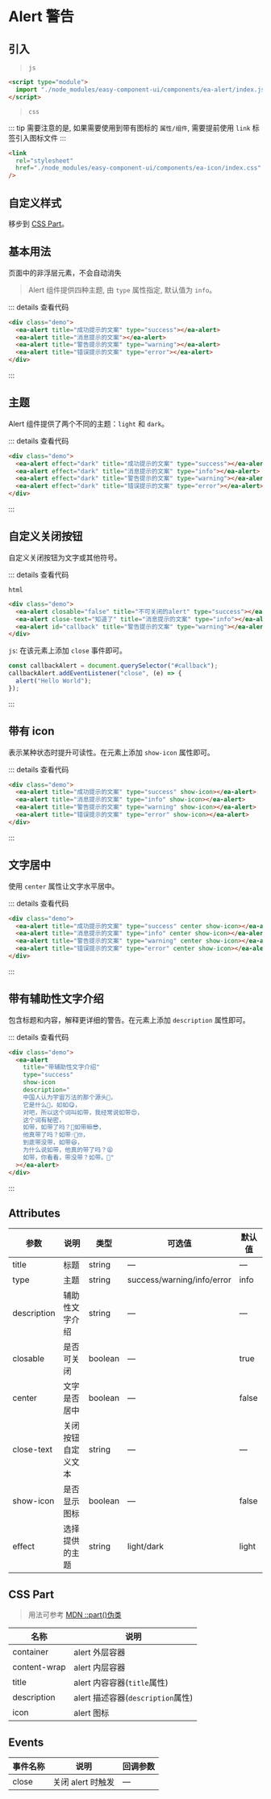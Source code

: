 <script setup>
import { onMounted } from 'vue'

onMounted(() => {
    import('../components/ea-alert/index.js')
    import('./index.scss')

    document.querySelector('#callback').addEventListener('close', (e) => {
        alert("Hello World");
    })
})
</script>

# Alert 警告

## 引入

> `js`

```html
<script type="module">
  import "./node_modules/easy-component-ui/components/ea-alert/index.js";
</script>
```

> `css`

::: tip
需要注意的是, 如果需要使用到带有图标的 `属性/组件`, 需要提前使用 `link` 标签引入图标文件
:::

```html
<link
  rel="stylesheet"
  href="./node_modules/easy-component-ui/components/ea-icon/index.css"
/>
```

## 自定义样式

移步到 [CSS Part](#css-part)。

## 基本用法

页面中的非浮层元素，不会自动消失

> Alert 组件提供四种主题, 由 `type` 属性指定, 默认值为 `info`。

<div class="demo">
    <ea-alert title="成功提示的文案" type="success"></ea-alert>
    <ea-alert title="消息提示的文案"></ea-alert>
    <ea-alert title="警告提示的文案" type="warning"></ea-alert>
    <ea-alert title="错误提示的文案" type="error"></ea-alert>
</div>

::: details 查看代码

```html
<div class="demo">
  <ea-alert title="成功提示的文案" type="success"></ea-alert>
  <ea-alert title="消息提示的文案"></ea-alert>
  <ea-alert title="警告提示的文案" type="warning"></ea-alert>
  <ea-alert title="错误提示的文案" type="error"></ea-alert>
</div>
```

:::

## 主题

Alert 组件提供了两个不同的主题：`light` 和 `dark`。

<div class="demo">
    <ea-alert effect="dark" title="成功提示的文案" type="success"></ea-alert>
    <ea-alert effect="dark" title="消息提示的文案" type="info"></ea-alert>
    <ea-alert effect="dark" title="警告提示的文案" type="warning"></ea-alert>
    <ea-alert effect="dark" title="错误提示的文案" type="error"></ea-alert>
</div>

::: details 查看代码

```html
<div class="demo">
  <ea-alert effect="dark" title="成功提示的文案" type="success"></ea-alert>
  <ea-alert effect="dark" title="消息提示的文案" type="info"></ea-alert>
  <ea-alert effect="dark" title="警告提示的文案" type="warning"></ea-alert>
  <ea-alert effect="dark" title="错误提示的文案" type="error"></ea-alert>
</div>
```

:::

## 自定义关闭按钮

自定义关闭按钮为文字或其他符号。

<div class="demo">
    <ea-alert closable="false" title="不可关闭的alert" type="success"></ea-alert>
    <ea-alert close-text="知道了" title="消息提示的文案" type="info"></ea-alert>
    <ea-alert id="callback" title="警告提示的文案" type="warning"></ea-alert>
</div>

::: details 查看代码

`html`

```html
<div class="demo">
  <ea-alert closable="false" title="不可关闭的alert" type="success"></ea-alert>
  <ea-alert close-text="知道了" title="消息提示的文案" type="info"></ea-alert>
  <ea-alert id="callback" title="警告提示的文案" type="warning"></ea-alert>
</div>
```

`js`: 在该元素上添加 `close` 事件即可。

```js
const callbackAlert = document.querySelector("#callback");
callbackAlert.addEventListener("close", (e) => {
  alert("Hello World");
});
```

:::

## 带有 icon

表示某种状态时提升可读性。在元素上添加 `show-icon` 属性即可。

<div class="demo">
    <ea-alert title="成功提示的文案" type="success" show-icon></ea-alert>
    <ea-alert title="消息提示的文案" type="info" show-icon></ea-alert>
    <ea-alert title="警告提示的文案" type="warning" show-icon></ea-alert>
    <ea-alert title="错误提示的文案" type="error" show-icon></ea-alert>
</div>

::: details 查看代码

```html
<div class="demo">
  <ea-alert title="成功提示的文案" type="success" show-icon></ea-alert>
  <ea-alert title="消息提示的文案" type="info" show-icon></ea-alert>
  <ea-alert title="警告提示的文案" type="warning" show-icon></ea-alert>
  <ea-alert title="错误提示的文案" type="error" show-icon></ea-alert>
</div>
```

:::

## 文字居中

使用 `center` 属性让文字水平居中。

<div class="demo">
    <ea-alert title="成功提示的文案" type="success" center show-icon></ea-alert>
    <ea-alert title="消息提示的文案" type="info" center show-icon></ea-alert>
    <ea-alert title="警告提示的文案" type="warning" center show-icon></ea-alert>
    <ea-alert title="错误提示的文案" type="error" center show-icon></ea-alert>
</div>

::: details 查看代码

```html
<div class="demo">
  <ea-alert title="成功提示的文案" type="success" center show-icon></ea-alert>
  <ea-alert title="消息提示的文案" type="info" center show-icon></ea-alert>
  <ea-alert title="警告提示的文案" type="warning" center show-icon></ea-alert>
  <ea-alert title="错误提示的文案" type="error" center show-icon></ea-alert>
</div>
```

:::

## 带有辅助性文字介绍

包含标题和内容，解释更详细的警告。在元素上添加 `description` 属性即可。

<div class="demo">
    <ea-alert title="带辅助性文字介绍" type="success" show-icon description="中国人认为宇宙万法的那个源头🤔，
它是什么🧐，如如😋，
对吧，所以这个词叫如带，我经常说如带😍，
这个词有秘密，
如带，如带了吗？🤨如带嘛😎，
他真带了吗？如带☝🏻️🤓，
到底带没带，如带😆，
为什么说如带，他真的带了吗？😫
如带，你看看，带没带？如带。🤗"></ea-alert>
</div>

::: details 查看代码

```html
<div class="demo">
  <ea-alert
    title="带辅助性文字介绍"
    type="success"
    show-icon
    description="
    中国人认为宇宙万法的那个源头🤔，
    它是什么🧐，如如😋，
    对吧，所以这个词叫如带，我经常说如带😍，
    这个词有秘密，
    如带，如带了吗？🤨如带嘛😎，
    他真带了吗？如带☝🏻️🤓，
    到底带没带，如带😆，
    为什么说如带，他真的带了吗？😫
    如带，你看看，带没带？如带。🤗"
  ></ea-alert>
</div>
```

:::

## Attributes

| 参数        | 说明               | 类型    | 可选值                     | 默认值 |
| ----------- | ------------------ | ------- | -------------------------- | ------ |
| title       | 标题               | string  | —                          | —      |
| type        | 主题               | string  | success/warning/info/error | info   |
| description | 辅助性文字介绍     | string  | —                          | —      |
| closable    | 是否可关闭         | boolean | —                          | true   |
| center      | 文字是否居中       | boolean | —                          | false  |
| close-text  | 关闭按钮自定义文本 | string  | —                          | —      |
| show-icon   | 是否显示图标       | boolean | —                          | false  |
| effect      | 选择提供的主题     | string  | light/dark                 | light  |

## CSS Part

> 用法可参考 [MDN ::part()伪类](https://developer.mozilla.org/zh-CN/docs/Web/CSS/::part)

| 名称         | 说明                              |
| ------------ | --------------------------------- |
| container    | alert 外层容器                    |
| content-wrap | alert 内层容器                    |
| title        | alert 内容容器(`title`属性)       |
| description  | alert 描述容器(`description`属性) |
| icon         | alert 图标                        |

## Events

| 事件名称 | 说明              | 回调参数 |
| -------- | ----------------- | -------- |
| close    | 关闭 alert 时触发 | —        |
